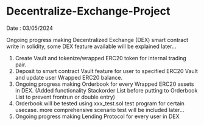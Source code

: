 # Decentralize-Exchange-Project
Date : 03/05/2024

Ongoing progress making Decentralized Exchange (DEX) smart contract write in solidity, some DEX feature available will be explained later...

1. Create Vault and tokenize/wrapped ERC20 token for internal trading pair.
2. Deposit to smart contract Vault feature for user to specified ERC20 Vault and update user Wrapped ERC20 balance.
3. Ongoing progress making Orderbook for every Wrapped ERC20 assets in DEX. (Added functionality Stackorder List before putting to Orderbook List to prevent frontrun or double entry)
4. Orderbook will be tested using xxx_test.sol test program for certain usecase. more comprehensive scenario test will be included later...
5. Ongoing progress making Lending Protocol for every user in DEX
